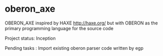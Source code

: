 # oberon_axe
OBERON_AXE inspired by HAXE http://haxe.org/ but with OBERON as the primary programming language for the source code

Project status: Inception

Pending tasks : Import existing oberon parser code written by egp
